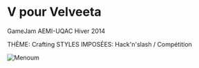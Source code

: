 V pour Velveeta
===============

GameJam AEMI-UQAC Hiver 2014

THÈME: Crafting
STYLES IMPOSÉES: Hack'n'slash / Compétition

![Menoum](http://upload.wikimedia.org/wikipedia/commons/thumb/6/69/Velveeta_Cheese.JPG/250px-Velveeta_Cheese.JPG)
